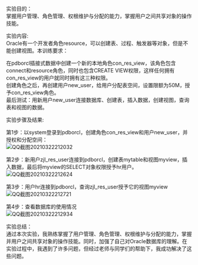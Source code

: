 实验目的：  
掌握用户管理、角色管理、权根维护与分配的能力，掌握用户之间共享对象的操作技能。  

实验内容:  
Oracle有一个开发者角色resource，可以创建表、过程、触发器等对象，但是不能创建视图。本训练要求：  

在pdborcl插接式数据中创建一个新的本地角色con_res_view，该角色包含connect和resource角色，同时也包含CREATE VIEW权限，这样任何拥有con_res_view的用户就同时拥有这三种权限。  
创建角色之后，再创建用户new_user，给用户分配表空间，设置限额为50M，授予con_res_view角色。  
最后测试：用新用户new_user连接数据库、创建表，插入数据，创建视图，查询表和视图的数据。  

实验步骤及结果:  

第1步：以system登录到pdborcl，创建角色con_res_view和用户new_user，并授权和分配空间：   
![QQ截图20210322212032](https://user-images.githubusercontent.com/44339160/112001044-871b5e00-8b59-11eb-867c-c94db2f150a5.png)

第2步：新用户zjl_res_user连接到pdborcl，创建表mytable和视图myview，插入数据，最后将myview的SELECT对象权限授予hr用户。  
![QQ截图20210322212624](https://user-images.githubusercontent.com/44339160/112002200-9bac2600-8b5a-11eb-802b-b3b222eb7b50.png)

第3步：用户hr连接到pdborcl，查询zjl_res_user授予它的视图myview
![QQ截图20210322212721](https://user-images.githubusercontent.com/44339160/112002246-a5ce2480-8b5a-11eb-9bad-c341ab7371a9.png)

第4步：查看数据库的使用情况  
 ![QQ截图20210322212934](https://user-images.githubusercontent.com/44339160/112002263-a9fa4200-8b5a-11eb-93d8-bd74a67876d2.png)

实验总结：  
通过本次实验，我熟练掌握了用户管理、角色管理、权根维护与分配的能力，掌握并用户之间共享对象的操作技能。同时，加强了自己对Oracle数据库的理解。在实验过程中，我遇到了许多问题，但经过老师与同学们的帮助下，我成功解决了这些问题。
